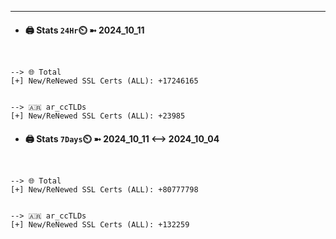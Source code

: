 

---
- #### 🖨️ **Stats** `24Hr`⏲️ ➼ 2024_10_11
```console


--> 🌐 Total
[+] New/ReNewed SSL Certs (ALL): +17246165


--> 🇦🇷 ar_ccTLDs
[+] New/ReNewed SSL Certs (ALL): +23985

```

- #### 🖨️ **Stats** `7Days`⏲️ ➼ 2024_10_11 <--> 2024_10_04
```console


--> 🌐 Total
[+] New/ReNewed SSL Certs (ALL): +80777798


--> 🇦🇷 ar_ccTLDs
[+] New/ReNewed SSL Certs (ALL): +132259

```

